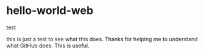 # hello-world-web
test

this is just a test to see what this does.
Thanks for helping me to understand what GitHub does.
This is useful.

